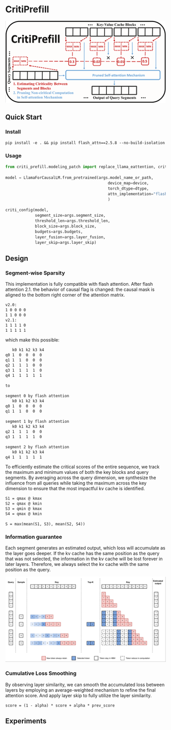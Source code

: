 # CritiPrefill

![](./assets/framework.png)


## Quick Start

### Install


```
pip install -e . && pip install flash_attn==2.5.8 --no-build-isolation
```

### Usage

```python
from criti_prefill.modeling_patch import replace_llama_eattention, criti_config

model = LlamaForCausalLM.from_pretrained(args.model_name_or_path, 
                                             device_map=device,
                                             torch_dtype=dtype,
                                             attn_implementation="flash_attention_2"
                                             )

criti_config(model,
             segment_size=args.segment_size,
             threshold_len=args.threshold_len,
             block_size=args.block_size,
             budgets=args.budgets,
             layer_fusion=args.layer_fusion,
             layer_skip=args.layer_skip)
```

## Design

### Segment-wise Sparsity

This implementation is fully compatible with flash attention. After flash attention 2.1. the behavior of causal flag is changed: the causal mask is aligned to the bottom right corner of the attention matrix.

```
v2.0:
1 0 0 0 0
1 1 0 0 0
v2.1:
1 1 1 1 0
1 1 1 1 1
```

which make this possible:

```
   k0 k1 k2 k3 k4
q0 1  0  0  0  0
q1 1  1  0  0  0
q2 1  1  1  0  0
q3 1  1  1  1  0
q4 1  1  1  1  1

to 

segment 0 by flash attention
   k0 k1 k2 k3 k4
q0 1  0  0  0  0
q1 1  1  0  0  0

segment 1 by flash attention
   k0 k1 k2 k3 k4
q2 1  1  1  0  0
q3 1  1  1  1  0

segment 2 by flash attention
   k0 k1 k2 k3 k4
q4 1  1  1  1  1
```

To efficiently estimate the critical scores of the entire sequence, we track the maximum and minimum values of both the key blocks and query segments. By averaging across the query dimension, we synthesize the influence from all queries while taking the maximum across the key dimension to ensure that the most impactful kv cache is identified.

```
S1 = qmax @ kmax
S2 = qmax @ kmin
S3 = qmin @ kmax
S4 = qmax @ kmin

S = max(mean(S1, S3), mean(S2, S4))
```

### Information guarantee

Each segment generates an estimated output, which loss will accumulate as the layer goes deeper. If the kv cache has the same position as the query that was not selected, the information in the kv cache will be lost forever in later layers. Therefore, we always select the kv cache with the same position as the query.


![](./assets/eattention.png)

### Cumulative Loss Smoothing

By observing layer similarity, we can smooth the accumulated loss between layers by employing an average-weighted mechanism to refine the final attention score. And apply layer skip to fully utilize the layer similarity.

```
score = (1 - alpha) * score + alpha * prev_score
```

## Experiments




